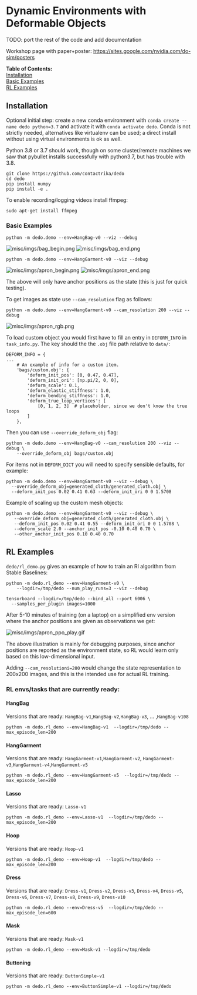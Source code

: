 # Dynamic Environments with Deformable Objects

TODO: port the rest of the code and add documentation

Workshop page with paper+poster: https://sites.google.com/nvidia.com/do-sim/posters


**Table of Contents:**<br />
[Installation](#install)<br />
[Basic Examples](#examples)<br />
[RL Examples](#rl)<br />

<a name="install"></a>
## Installation

Optional initial step: create a new conda environment with
`conda create --name dedo python=3.7` and activate it with
`conda activate dedo`. 
Conda is not strictly needed, alternatives like virtualenv can be used;
a direct install without using virtual environments is ok as well.

Python 3.8 or 3.7 should work, though on some cluster/remote machines we saw
that pybullet installs successfully with python3.7, but has trouble with 3.8.


```
git clone https://github.com/contactrika/dedo
cd dedo
pip install numpy
pip install -e .
```

To enable recording/logging videos install ffmpeg:
```
sudo apt-get install ffmpeg
```

<a name="examples"></a>
### Basic Examples

```
python -m dedo.demo --env=HangBag-v0 --viz --debug
```

![misc/imgs/bag_begin.png](misc/imgs/bag_begin.png)
![misc/imgs/bag_end.png](misc/imgs/bag_end.png)

```
python -m dedo.demo --env=HangGarment-v0 --viz --debug
```

![misc/imgs/apron_begin.png](misc/imgs/apron_begin.png)
![misc/imgs/apron_end.png](misc/imgs/apron_end.png)


The above will only have anchor positions as the state (this is just for quick
testing). 

To get images as state use `--cam_resolution` flag as follows:

```
python -m dedo.demo --env=HangGarment-v0 --cam_resolution 200 --viz --debug
```

![misc/imgs/apron_rgb.png](misc/imgs/apron_rgb.png)

To load custom object you would first have to fill an entry in `DEFORM_INFO` in 
`task_info.py`. The key should the the `.obj` file path relative to `data/`:

```
DEFORM_INFO = {
...
    # An example of info for a custom item.
    'bags/custom.obj': {
        'deform_init_pos': [0, 0.47, 0.47],
        'deform_init_ori': [np.pi/2, 0, 0],
        'deform_scale': 0.1,
        'deform_elastic_stiffness': 1.0,
        'deform_bending_stiffness': 1.0,
        'deform_true_loop_vertices': [
            [0, 1, 2, 3]  # placeholder, since we don't know the true loops
        ]
    },
```

Then you can use `--override_deform_obj` flag:

```
python -m dedo.demo --env=HangBag-v0 --cam_resolution 200 --viz --debug \
    --override_deform_obj bags/custom.obj
```


For items not in `DEFORM_DICT` you will need to specify sensible defaults,
for example:

```
python -m dedo.demo --env=HangGarment-v0 --viz --debug \
  --override_deform_obj=generated_cloth/generated_cloth.obj \
  --deform_init_pos 0.02 0.41 0.63 --deform_init_ori 0 0 1.5708
```

Example of scaling up the custom mesh objects:
```
python -m dedo.demo --env=HangGarment-v0 --viz --debug \
   --override_deform_obj=generated_cloth/generated_cloth.obj \
   --deform_init_pos 0.02 0.41 0.55 --deform_init_ori 0 0 1.5708 \
   --deform_scale 2.0 --anchor_init_pos -0.10 0.40 0.70 \
   --other_anchor_init_pos 0.10 0.40 0.70
```

<a name="rl"></a>
## RL Examples

`dedo/rl_demo.py` gives an example of how to train an Rl
algorithm from Stable Baselines:

```
python -m dedo.rl_demo --env=HangGarment-v0 \
    --logdir=/tmp/dedo --num_play_runs=3 --viz --debug

tensorboard --logdir=/tmp/dedo --bind_all --port 6006 \
  --samples_per_plugin images=1000
```

After 5-10 minutes of training (on a laptop) on a simplified
env version where the anchor positions are given as
observations we get:

![misc/imgs/apron_ppo_play.gif](misc/imgs/apron_ppo_play.gif)

The above illustration is mainly for debugging purposes, since anchor positions
are reported as the environment state, so RL would learn only based on this
low-dimensional input.

Adding `--cam_resolutioni=200` would change the state representation to
200x200 images, and this is the intended use for actual RL training.


### RL envs/tasks that are currently ready:

#### HangBag

Versions that are ready: `HangBag-v1`,`HangBag-v2`,`HangBag-v3`, ... ,`HangBag-v108`

```
python -m dedo.rl_demo --env=HangBag-v1  --logdir=/tmp/dedo --max_episode_len=200
```

#### HangGarment
Versions that are ready: `HangGarment-v1`,`HangGarment-v2`,
`HangGarment-v3`,`HangGarment-v4`,`HangGarment-v5`

```
python -m dedo.rl_demo --env=HangGarment-v5  --logdir=/tmp/dedo --max_episode_len=200
```

#### Lasso
Versions that are ready: `Lasso-v1`

```
python -m dedo.rl_demo --env=Lasso-v1  --logdir=/tmp/dedo --max_episode_len=200
```

#### Hoop
Versions that are ready: `Hoop-v1`

```
python -m dedo.rl_demo --env=Hoop-v1  --logdir=/tmp/dedo --max_episode_len=200
```

#### Dress
Versions that are ready: `Dress-v1`, `Dress-v2`, `Dress-v3`, `Dress-v4`, `Dress-v5`, `Dress-v6`, `Dress-v7`, `Dress-v8`, `Dress-v9`, `Dress-v10`

```
python -m dedo.rl_demo --env=Dress-v5  --logdir=/tmp/dedo --max_episode_len=600
```

#### Mask
Versions that are ready: `Mask-v1`

```
python -m dedo.rl_demo --env=Mask-v1 --logdir=/tmp/dedo 
```

#### Buttoning

Versions that are ready: `ButtonSimple-v1`

```
python -m dedo.rl_demo --env=ButtonSimple-v1 --logdir=/tmp/dedo
```

